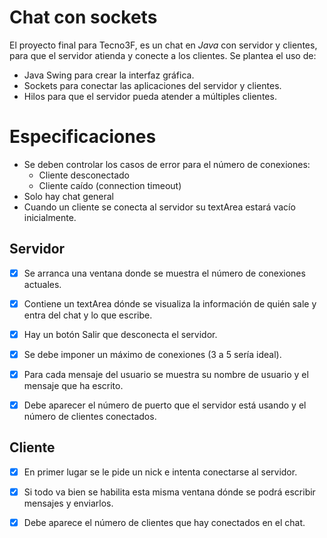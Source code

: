 # Chat con sockets

El proyecto final para Tecno3F, es un chat en *Java* con servidor y clientes, para que el servidor atienda y conecte a los clientes. Se plantea el uso de:
* Java Swing para crear la interfaz gráfica.
* Sockets para conectar las aplicaciones del servidor y clientes.
* Hilos para que el servidor pueda atender a múltiples clientes.

# Especificaciones

* Se deben controlar los casos de error para el número de conexiones:
  * Cliente desconectado
  * Cliente caído (connection timeout)
* Solo hay chat general
* Cuando un cliente se conecta al servidor su textArea estará vacío inicialmente.

## Servidor

- [x] Se arranca una ventana donde se muestra el número de conexiones actuales.

- [x] Contiene un textArea dónde se visualiza la información de quién sale y entra del chat y lo que escribe.

- [x] Hay un botón Salir que desconecta el servidor.

- [x] Se debe imponer un máximo de conexiones (3 a 5 sería ideal).

- [x] Para cada mensaje del usuario se muestra su nombre de usuario y el mensaje que ha escrito.

- [x] Debe aparecer el número de puerto que el servidor está usando y el número de clientes conectados.

## Cliente

- [x] En primer lugar se le pide un nick e intenta conectarse al servidor.

- [x] Si todo va bien se habilita esta misma ventana dónde se podrá escribir mensajes y enviarlos.

- [x] Debe aparece el número de clientes que hay conectados en el chat.
